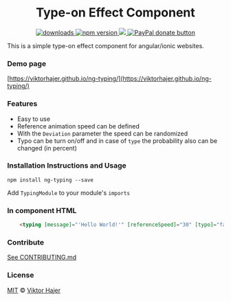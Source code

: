 <h1 align="center">Type-on Effect Component</h1>

<p align="center">
  <a href="https://www.npmjs.com/package/ng-typing">
    <img src="https://img.shields.io/npm/dm/ng-typing.svg?style=flat" alt="downloads">
  </a>
  <a href="https://badge.fury.io/js/simple-pdf-viewer">
    <img src="https://badge.fury.io/js/ng-typing.svg" alt="npm version">
  </a>
  <a href="https://david-dm.org/viktorhajer/ng-typing" title="dependencies status">
    <img src="https://david-dm.org/viktorhajer/ng-typing/status.svg"/>
  </a>
  <a href="https://www.paypal.me/viktorhajer" title="Donate to this project using Paypal">
    <img src="https://img.shields.io/badge/paypal-donate-green.svg" alt="PayPal donate button" />
  </a>
</p>

This is a simple type-on effect component for angular/ionic websites. 

### Demo page
[https://viktorhajer.github.io/ng-typing/](https://viktorhajer.github.io/ng-typing/)

### Features

* Easy to use
* Reference animation speed can be defined
* With the ```Deviation``` parameter the speed can be randomized 
* Typo can be turn on/off and in case of ```type``` the probability also can be changed (in percent) 

### Installation Instructions and Usage

```
npm install ng-typing --save
```

Add ```TypingModule``` to your module's ```imports```

### In component HTML

```html
    <typing [message]="'Hello World!'" [referenceSpeed]="30" [typo]="false"></typing>
```

### Contribute
[See CONTRIBUTING.md](CONTRIBUTING.md)

### License
[MIT](https://tldrlegal.com/license/mit-license) © [Viktor Hajer](https://github.com/viktorhajer)

